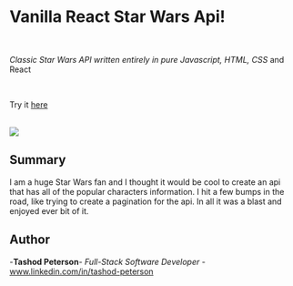 # Vanilla React Star Wars Api!

<br>

_Classic Star Wars API  written entirely in pure Javascript, HTML, CSS_ and React

<br>

Try it [here](https://starwars-app-api.netlify.app/)

<br>

<image src="Screenshot 2023-08-15 at 9.11.25 PM.png">

## Summary

I am a huge Star Wars fan and I thought it would be cool to create an api that has all of the popular characters information. I hit a few bumps in the road, like trying to create a pagination for the api. In all it was a blast and enjoyed ever bit of it. 

## Author

-**Tashod Peterson**- _Full-Stack Software Developer_ - www.linkedin.com/in/tashod-peterson